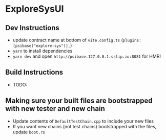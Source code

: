 # ExploreSysUI

## Dev Instructions

-   update contract name at bottom of `vite.config.ts` (`plugins: [psibase("explore-sys")],`)
-   `yarn` to install dependencies
-   `yarn dev` and open `http://psibase.127.0.0.1.sslip.io:8081` for HMR!

## Build Instructions

- TODO:

## Making sure your built files are bootstrapped with new tester and new chain

-   Update contents of `DefaultTestChain.cpp` to include your new files
-   If you want new chains (not test chains) bootstrapped with the files, update `boot.rs`
